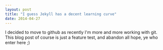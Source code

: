 ```yaml
---
layout: post
title: "I guess Jekyll has a decent learning curve"
date: 2014-04-27
---
```


I decided to move to github as recently I'm more and more working with git. This blog post of course is just a feature test, and abandon all hope, ye who enter here ;)
